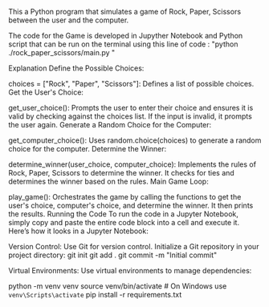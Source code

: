 This a Python program that simulates a game of Rock, Paper, Scissors between the user and the computer.

The code for the Game is developed in Jupyther Notebook and Python script that can be run on the terminal using this line of code : "python ./rock_paper_scissors/main.py "

Explanation
Define the Possible Choices:

choices = ["Rock", "Paper", "Scissors"]: Defines a list of possible choices.
Get the User's Choice:

get_user_choice(): Prompts the user to enter their choice and ensures it is valid by checking against the choices list. If the input is invalid, it prompts the user again.
Generate a Random Choice for the Computer:

get_computer_choice(): Uses random.choice(choices) to generate a random choice for the computer.
Determine the Winner:

determine_winner(user_choice, computer_choice): Implements the rules of Rock, Paper, Scissors to determine the winner. It checks for ties and determines the winner based on the rules.
Main Game Loop:

play_game(): Orchestrates the game by calling the functions to get the user's choice, computer's choice, and determine the winner. It then prints the results.
Running the Code
To run the code in a Jupyter Notebook, simply copy and paste the entire code block into a cell and execute it. Here’s how it looks in a Jupyter Notebook:

Version Control: Use Git for version control. Initialize a Git repository in your project directory:
git init
git add .
git commit -m "Initial commit"

Virtual Environments: Use virtual environments to manage dependencies:

python -m venv venv
source venv/bin/activate  # On Windows use `venv\Scripts\activate`
pip install -r requirements.txt